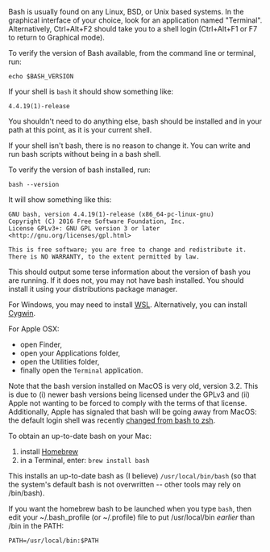 Bash is usually found on any Linux, BSD, or Unix based systems.
In the graphical interface of your choice, look for an application named "Terminal".
Alternatively, Ctrl+Alt+F2 should take you to a shell login (Ctrl+Alt+F1 or F7 to return to Graphical mode).

To verify the version of Bash available, from the command line or terminal, run:

    echo $BASH_VERSION

If your shell is `bash` it should show something like:

    4.4.19(1)-release

You shouldn't need to do anything else, bash should be installed and in your path at this point, as it is your current shell.

If your shell isn't bash, there is no reason to change it.
You can write and run bash scripts without being in a bash shell.

To verify the version of bash installed, run:

```plain
bash --version
```

It will show something like this:

```
GNU bash, version 4.4.19(1)-release (x86_64-pc-linux-gnu)
Copyright (C) 2016 Free Software Foundation, Inc.
License GPLv3+: GNU GPL version 3 or later <http://gnu.org/licenses/gpl.html>

This is free software; you are free to change and redistribute it.
There is NO WARRANTY, to the extent permitted by law.
```

This should output some terse information about the version of bash you are running.
If it does not, you may not have bash installed.
You should install it using your distributions package manager.

For Windows, you may need to install [WSL](https://docs.microsoft.com/en-us/windows/wsl/install-win10). Alternatively, you can install [Cygwin](https://cygwin.com/).

For Apple OSX:
* open Finder,
* open your Applications folder,
* open the Utilities folder,
* finally open the `Terminal` application.

Note that the bash version installed on MacOS is very old, version 3.2. 
This is due to (i) newer bash versions being licensed under the GPLv3 and (ii) Apple not wanting to be forced to comply with the terms of that license.
Additionally, Apple has signaled that bash will be going away from MacOS: the default login shell was recently [changed from bash to zsh](https://support.apple.com/en-us/HT208050).

To obtain an up-to-date bash on your Mac:

1. install [Homebrew](https://brew.sh)
1. in a Terminal, enter: `brew install bash`

This installs an up-to-date bash as (I believe) `/usr/local/bin/bash` (so that the system's default bash is not overwritten -- other tools may rely on /bin/bash). 

If you want the homebrew bash to be launched when you type `bash`, then edit your ~/.bash_profile (or ~/.profile) file to put /usr/local/bin *earlier* than /bin in the PATH:

    PATH=/usr/local/bin:$PATH
